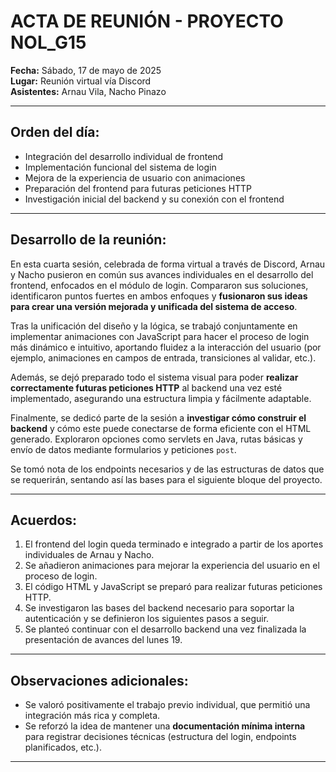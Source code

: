 # ACTA DE REUNIÓN - PROYECTO NOL_G15

**Fecha:** Sábado, 17 de mayo de 2025  
**Lugar:** Reunión virtual vía Discord  
**Asistentes:** Arnau Vila, Nacho Pinazo

---

## Orden del día:

- Integración del desarrollo individual de frontend  
- Implementación funcional del sistema de login  
- Mejora de la experiencia de usuario con animaciones  
- Preparación del frontend para futuras peticiones HTTP  
- Investigación inicial del backend y su conexión con el frontend

---

## Desarrollo de la reunión:

En esta cuarta sesión, celebrada de forma virtual a través de Discord, Arnau y Nacho pusieron en común sus avances individuales en el desarrollo del frontend, enfocados en el módulo de login. Compararon sus soluciones, identificaron puntos fuertes en ambos enfoques y **fusionaron sus ideas para crear una versión mejorada y unificada del sistema de acceso**.

Tras la unificación del diseño y la lógica, se trabajó conjuntamente en implementar animaciones con JavaScript para hacer el proceso de login más dinámico e intuitivo, aportando fluidez a la interacción del usuario (por ejemplo, animaciones en campos de entrada, transiciones al validar, etc.).

Además, se dejó preparado todo el sistema visual para poder **realizar correctamente futuras peticiones HTTP** al backend una vez esté implementado, asegurando una estructura limpia y fácilmente adaptable.

Finalmente, se dedicó parte de la sesión a **investigar cómo construir el backend** y cómo este puede conectarse de forma eficiente con el HTML generado. Exploraron opciones como servlets en Java, rutas básicas y envío de datos mediante formularios y peticiones `post`.

Se tomó nota de los endpoints necesarios y de las estructuras de datos que se requerirán, sentando así las bases para el siguiente bloque del proyecto.

---

## Acuerdos:

1. El frontend del login queda terminado e integrado a partir de los aportes individuales de Arnau y Nacho.  
2. Se añadieron animaciones para mejorar la experiencia del usuario en el proceso de login.  
3. El código HTML y JavaScript se preparó para realizar futuras peticiones HTTP.  
4. Se investigaron las bases del backend necesario para soportar la autenticación y se definieron los siguientes pasos a seguir.  
5. Se planteó continuar con el desarrollo backend una vez finalizada la presentación de avances del lunes 19.

---

## Observaciones adicionales:

- Se valoró positivamente el trabajo previo individual, que permitió una integración más rica y completa.  
- Se reforzó la idea de mantener una **documentación mínima interna** para registrar decisiones técnicas (estructura del login, endpoints planificados, etc.).

---
